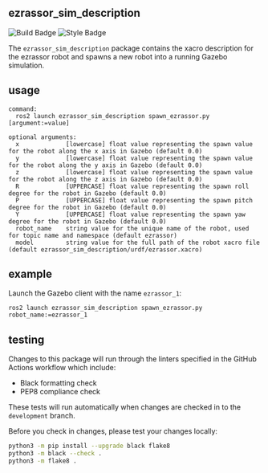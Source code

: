 ezrassor_sim_description
---------------------
![Build Badge](https://github.com/FlaSpaceInst/ezrassor_sim_gazebo/workflows/Build/badge.svg) 
![Style Badge](https://img.shields.io/badge/Code%20Style-black-000000.svg)

The `ezrassor_sim_description` package contains the xacro description for the ezrassor robot and spawns a new robot into a running Gazebo simulation.

usage
-----
```
command:
  ros2 launch ezrassor_sim_description spawn_ezrassor.py [argument:=value]

optional arguments:
  x             [lowercase] float value representing the spawn value for the robot along the x axis in Gazebo (default 0.0)
  y             [lowercase] float value representing the spawn value for the robot along the y axis in Gazebo (default 0.0)
  z             [lowercase] float value representing the spawn value for the robot along the z axis in Gazebo (default 0.0)
  R             [UPPERCASE] float value representing the spawn roll degree for the robot in Gazebo (default 0.0)
  P             [UPPERCASE] float value representing the spawn pitch degree for the robot in Gazebo (default 0.0)
  Y             [UPPERCASE] float value representing the spawn yaw degree for the robot in Gazebo (default 0.0)
  robot_name    string value for the unique name of the robot, used for topic name and namespace (default ezrassor)
  model         string value for the full path of the robot xacro file (default ezrassor_sim_description/urdf/ezrassor.xacro)
```

example
--------
Launch the Gazebo client with the name `ezrassor_1`:
```
ros2 launch ezrassor_sim_description spawn_ezrassor.py robot_name:=ezrassor_1
```   

testing
-------
Changes to this package will run through the linters specified in the GitHub Actions workflow which include:
- Black formatting check
- PEP8 compliance check

These tests will run automatically when changes are checked in to the `development` branch.  

Before you check in changes, please test your changes locally:

```sh
python3 -m pip install --upgrade black flake8
python3 -m black --check .
python3 -m flake8 .
```